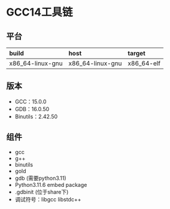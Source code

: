 # GCC14工具链

## 平台

| build            | host             | target     |
| :--------------- | :--------------- | :--------- |
| x86_64-linux-gnu | x86_64-linux-gnu | x86_64-elf |

## 版本

- GCC：15.0.0
- GDB：16.0.50
- Binutils：2.42.50

## 组件

- gcc
- g++
- binutils
- gold
- gdb (需要python3.11)
- Python3.11.6 embed package
- .gdbinit (位于share下)
- 调试符号：libgcc libstdc++
